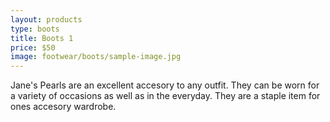 ```yaml
---
layout: products
type: boots
title: Boots 1
price: $50
image: footwear/boots/sample-image.jpg
---
```



Jane's Pearls are an excellent accesory to any outfit. They can be worn for a variety of occasions as well as in the everyday. They are a staple item for ones accesory wardrobe. 